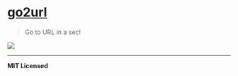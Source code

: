 # [go2url](https://go2url.xyz)

> Go to URL in a sec!

![](https://dl.dropboxusercontent.com/u/100463011/go2url.gif)

---

**MIT Licensed**
